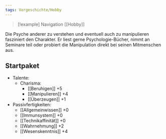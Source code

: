 ```yaml
---
tags: Vorgeschichte/Hobby
---
```

> [!example] Navigation 
>  [[Hobby]]

Die Psyche anderer zu verstehen und eventuell auch zu manipulieren fasziniert den Charakter. Er liest gerne Psychologie-Bücher, nimmt an Seminare teil oder probiert die Manipulation direkt bei seinen Mitmenschen aus.


## Startpaket
- Talente:
	- Charisma:
		- [[Beruhigen]] +5
		- [[Manipulieren]] +4
		- [[Überzeugen]] +1
- Passivfertigkeiten:
	- [[Allgemeinwissen]] +0
	- [[Immunsystem]] +0
	- [[Technikaffinität]] +0
	- [[Wahrnehmung]] +2
	- [[Wesenskenntnis]] +4